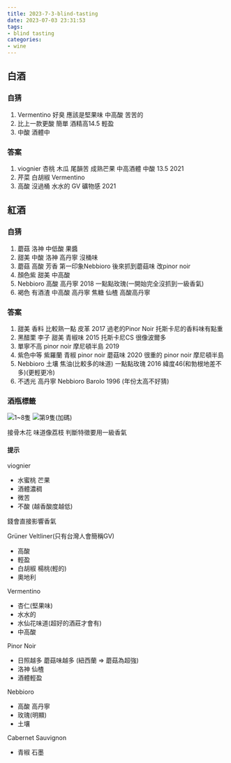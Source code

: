```yaml
---
title: 2023-7-3-blind-tasting
date: 2023-07-03 23:31:53
tags:
- blind tasting
categories:
- wine
---
```

## 白酒

### 自猜

1. Vermentino 好臭 應該是堅果味 中高酸 苦苦的
2. 比上一款更酸 簡單 酒精高14.5 輕盈
3. 中酸 酒體中 

### 答案

1. viognier 杏桃 木瓜 尾韻苦 成熟芒果 中高酒體 中酸 13.5 2021
2. 芹菜 白胡椒 Vermentino 
3. 高酸 沒過桶 水水的 GV 礦物感 2021 

## 紅酒

### 自猜

1. 蘑菇 洛神 中低酸 果醬
2. 甜美 中酸 洛神 高丹寧 沒桶味
3. 蘑菇 高酸 芳香 第一印象Nebbioro 後來抓到蘑菇味 改pinor noir
4. 顏色紫 甜美 中高酸
5. Nebbioro 高酸 高丹寧 2018 一點點玫瑰(一開始完全沒抓到一級香氣)
6. 褐色 有酒渣 中高酸 高丹寧 焦糖 仙楂 高酸高丹寧

### 答案

1. 甜美 香料 比較熟一點 皮革 2017 過老的Pinor Noir 托斯卡尼的香料味有點重
2. 黑醋栗 李子 甜美 青椒味 2015 托斯卡尼CS 很像波爾多
3. 單寧不高 pinor noir 摩尼頓半島 2019
4. 紫色中等 紫羅蘭 青椒 pinor noir 蘑菇味 2020 很重的 pinor noir 摩尼頓半島 
5. Nebbioro 土壤 焦油(比較多的味道) 一點點玫瑰 2016 緯度46(和勃根地差不多)(更輕更冷)
6. 不透光 高丹寧 Nebbioro Barolo 1996 (年份太高不好猜)

### 酒瓶標籤
![1~8隻](20230703_1-8.jpg)
![第9隻(加碼)](20230703_9.jpg)

接骨木花 味道像荔枝
判斷特徵要用一級香氣

#### 提示

viognier
- 水蜜桃 芒果
- 酒體濃稠
- 微苦
- 不酸 (越香酸度越低)

錢會直接影響香氣


Grüner Veltliner(只有台灣人會簡稱GV)
- 高酸
- 輕盈
- 白胡椒 楊桃(輕的)
- 奧地利


Vermentino
- 杏仁(堅果味)
- 水水的
- 水仙花味道(超好的酒莊才會有)
- 中高酸




Pinor Noir
- 日照越多 蘑菇味越多 (紐西蘭 => 蘑菇為超強)
- 洛神 仙楂
- 酒體輕盈

Nebbioro
- 高酸 高丹寧
- 玫瑰(明顯)
- 土壤


Cabernet Sauvignon
- 青椒 石墨